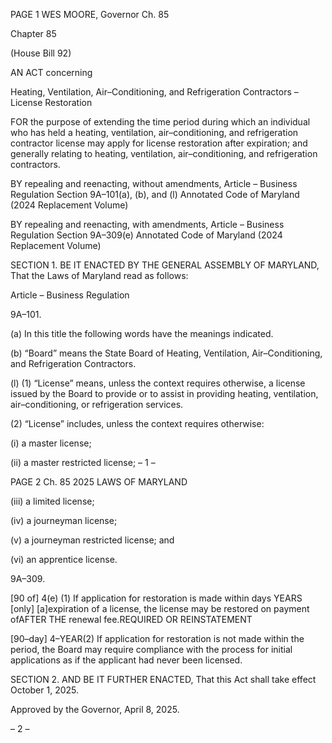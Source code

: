 PAGE 1
WES MOORE, Governor Ch. 85

Chapter 85

(House Bill 92)

AN ACT concerning

Heating, Ventilation, Air–Conditioning, and Refrigeration Contractors – License
Restoration

FOR the purpose of extending the time period during which an individual who has held a
heating, ventilation, air–conditioning, and refrigeration contractor license may apply
for license restoration after expiration; and generally relating to heating, ventilation,
air–conditioning, and refrigeration contractors.

BY repealing and reenacting, without amendments,
Article – Business Regulation
Section 9A–101(a), (b), and (l)
Annotated Code of Maryland
(2024 Replacement Volume)

BY repealing and reenacting, with amendments,
Article – Business Regulation
Section 9A–309(e)
Annotated Code of Maryland
(2024 Replacement Volume)

SECTION 1. BE IT ENACTED BY THE GENERAL ASSEMBLY OF MARYLAND,
That the Laws of Maryland read as follows:

Article – Business Regulation

9A–101.

(a) In this title the following words have the meanings indicated.

(b) “Board” means the State Board of Heating, Ventilation, Air–Conditioning, and
Refrigeration Contractors.

(l) (1) “License” means, unless the context requires otherwise, a license issued
by the Board to provide or to assist in providing heating, ventilation, air–conditioning, or
refrigeration services.

(2) “License” includes, unless the context requires otherwise:

(i) a master license;

(ii) a master restricted license;
– 1 –

PAGE 2
Ch. 85 2025 LAWS OF MARYLAND

(iii) a limited license;

(iv) a journeyman license;

(v) a journeyman restricted license; and

(vi) an apprentice license.

9A–309.

[90 of] 4(e) (1) If application for restoration is made within days YEARS
[only] [a]expiration of a license, the license may be restored on payment ofAFTER THE
renewal fee.REQUIRED OR REINSTATEMENT

[90–day] 4–YEAR(2) If application for restoration is not made within the
period, the Board may require compliance with the process for initial applications as if the
applicant had never been licensed.

SECTION 2. AND BE IT FURTHER ENACTED, That this Act shall take effect
October 1, 2025.

Approved by the Governor, April 8, 2025.

– 2 –
